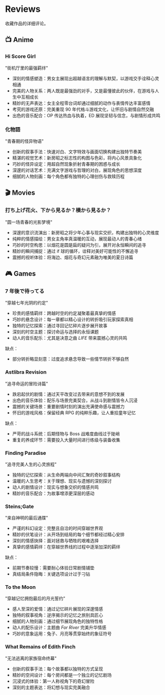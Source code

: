 # Reviews

收藏作品的详细评论。

## 📺 Anime

### Hi Score Girl

"街机厅里的最强羁绊"

- 深刻的情感塑造：男女主展现出超越语言的理解与默契，以游戏交手诠释心灵相通
- 完美的人物关系：两人既是最强劲的对手，又是最懂彼此的伙伴，在游戏与人生中互相成长
- 精妙的无声表达：女主全程零台词却通过细腻的动作与表情传达丰富感情
- 考究的游戏还原：完美重现 90 年代格斗游戏文化，让怀旧与剧情自然交融
- 出色的音乐配合：OP 传达热血与执着，ED 展现坚韧与信念，与剧情形成共鸣

### 化物語

"青春期的怪异物语"

- 创新的叙事手法：快速对白、文字特效与画面切换构建出独特节奏美
- 精湛的视觉艺术：新房昭之标志性的构图与色彩，将内心风景具象化
- 巧妙的怪异设定：用超自然现象折射青春期的困惑与成长
- 深邃的对话艺术：充满文字游戏与哲理的对白，展现角色的思想深度
- 细腻的人物刻画：每个角色都有独特的心理创伤与救赎历程

## 🎬 Movies

### 打ち上げ花火、下から見るか？横から見るか？

"圆一场青春的光影梦境"

- 深邃的意识流演出：新房昭之将少年心事与现实交织，构建出独特的心灵维度
- 纯粹的情感描绘：男女主角率真温暖的互动，展现最动人的青春心绪
- 巧妙的时空构思：以烟花是圆是扁的疑问为引，展开对永恒瞬间的追寻
- 精妙的瞬间捕捉：通过 if 球的循环，诠释对美好可能性的不懈追寻
- 震撼的视听体验：将海边、烟花与奇幻元素融为唯美的夏日诗篇

## 🎮 Games

### 7 年後で待ってる

"穿越七年光阴的约定"

- 珍贵的感情羁绊：跨越时空的约定凝聚着最真挚的情感
- 巧妙的悬念设计：每一章都以精心设计的转折吸引玩家探索真相
- 独特的记忆探索：通过寻回记忆碎片逐步展开故事
- 深刻的时空主题：探讨命运与选择的永恒课题
- 动人的音乐配乐：尤其是决意之曲 _LIFE_ 带来震撼心灵的共鸣

缺点：

- 部分转折略显刻意：过度追求悬念导致一些情节转折不够自然

### Astlibra Revision

"追寻命运的冒险诗篇"

- 跌宕起伏的剧情：通过天平改变过去带来的意想不到的发展
- 出色的音乐体验：配乐与场景完美契合，从战斗到剧情皆令人沉浸
- 震撼的关键场景：重要剧情时刻的演出充满使命感与震撼力
- 怀旧的游戏风格：保留经典 RPG 的纯粹乐趣，让人重拾童年记忆

缺点：

- 严苛的战斗系统：后期怪物与 Boss 战难度曲线过于陡峭
- 重复的养成环节：需要投入大量时间进行练级与装备收集

### Finding Paradise

"追寻完美人生的心灵旅程"

- 独特的记忆探索：从生命两端向中间汇聚的奇妙叙事结构
- 温暖的人生思考：关于理想、现实与遗憾的深刻探讨
- 动人的剧情设计：现实与想象交织的情感共鸣
- 精妙的音乐配合：为故事增添更深层的感动

### Steins;Gate

"来自神明的最后通牒"

- 严谨的科幻设定：完整且自洽的时间穿越世界观
- 精妙的伏笔设计：从开场到结局的每个细节都经过精心安排
- 深刻的情感抉择：面对拯救与牺牲的艰难选择
- 真挚的感情羁绊：在穿越世界线的过程中逐渐加深的羁绊

缺点：

- 前期节奏较慢：需要耐心体验日常剧情铺垫
- 真结局条件隐晦：关键选项设计过于刁钻

### To the Moon

"穿越记忆拥抱最后的月光誓约"

- 感人至深的爱情：通过记忆碎片展现的深邃情感
- 独特的叙事视角：逆序揭示的记忆之旅别具匠心
- 细腻的人物刻画：通过细节展现角色的独特性格
- 动人的配乐设计：主题曲 _For River_ 完美升华情感
- 巧妙的意象运用：兔子、月亮等贯穿始终的象征符号

### What Remains of Edith Finch

"无法逃离的家族宿命终幕"

- 创新的叙事手法：每个故事都以独特的方式呈现
- 精妙的空间设计：每个房间都是一个独立的记忆剧场
- 沉浸式的体验：第一人称视角下的奇幻冒险
- 深刻的主题表达：将幻想与现实完美融合
